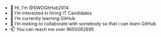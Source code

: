 - 👋 Hi, I’m @SWDGitHub2014
- 👀 I’m interested in hiring IT Candidates
- 🌱 I’m currently learning GitHub
- 💞️ I’m looking to collaborate with somebody so that i can learn GitHub
- 📫 You can reach me over 9650062695

<!---
SWDGitHub2014/SWDGitHub2014 is a ✨ special ✨ repository because its `README.md` (this file) appears on your GitHub profile.
You can click the Preview link to take a look at your changes.
--->

